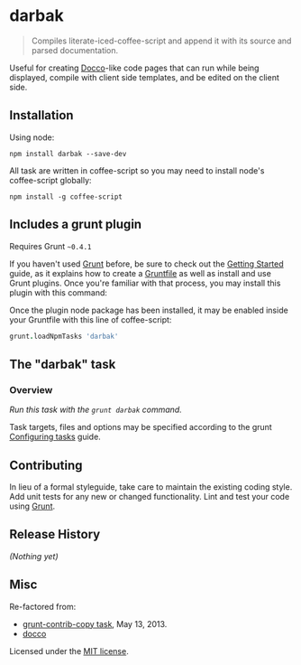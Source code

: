 # darbak

> Compiles literate-iced-coffee-script and append it with its source and parsed documentation.

Useful for creating [Docco](http://jashkenas.github.io/docco/)-like code pages that can run while being displayed, compile with client side templates, and be edited on the client side.

## Installation

Using node:
```shell
npm install darbak --save-dev
```

All task are written in coffee-script so you may need to install node's coffee-script globally:
```shell
npm install -g coffee-script
```

## Includes a grunt plugin
Requires Grunt `~0.4.1`

If you haven't used [Grunt](http://gruntjs.com/) before, be sure to check out the [Getting Started](http://gruntjs.com/getting-started) guide, as it explains how to create a [Gruntfile](http://gruntjs.com/sample-gruntfile) as well as install and use Grunt plugins. Once you're familiar with that process, you may install this plugin with this command:

Once the plugin node package has been installed, it may be enabled inside your Gruntfile with this line of coffee-script:

```coffeescript
grunt.loadNpmTasks 'darbak'
```

## The "darbak" task

### Overview
_Run this task with the `grunt darbak` command._

Task targets, files and options may be specified according to the grunt [Configuring tasks](http://gruntjs.com/configuring-tasks) guide.

## Contributing
In lieu of a formal styleguide, take care to maintain the existing coding style. Add unit tests for any new or changed functionality. Lint and test your code using [Grunt](http://gruntjs.com/).

## Release History
_(Nothing yet)_

## Misc
Re-factored from:
- [grunt-contrib-copy task](https://github.com/gruntjs/grunt-contrib-copy/blob/65600edcd99ac911d0021e30827c080097d5a895/tasks/copy.js), May 13, 2013.
- [docco](https://github.com/jashkenas/docco)


Licensed under the [MIT license](LICENSE-MIT).
